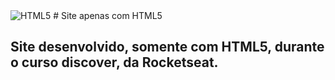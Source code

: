 <img alt="HTML5" src="https://img.shields.io/badge/html5%20-%23E34F26.svg?&style=for-the-badge&logo=html5&logoColor=white"/>
# Site apenas com HTML5

## Site desenvolvido, somente com HTML5, durante o curso discover, da Rocketseat.

